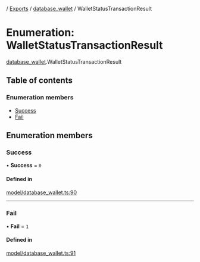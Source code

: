 [](../README.md) / [Exports](../modules.md) / [database\_wallet](../modules/database_wallet.md) / WalletStatusTransactionResult

# Enumeration: WalletStatusTransactionResult

[database_wallet](../modules/database_wallet.md).WalletStatusTransactionResult

## Table of contents

### Enumeration members

- [Success](database_wallet.WalletStatusTransactionResult.md#success)
- [Fail](database_wallet.WalletStatusTransactionResult.md#fail)

## Enumeration members

### Success

• **Success** = `0`

#### Defined in

[model/database_wallet.ts:90](https://github.com/ieigen/eigen_service/blob/1208a86/src/model/database_wallet.ts#L90)

___

### Fail

• **Fail** = `1`

#### Defined in

[model/database_wallet.ts:91](https://github.com/ieigen/eigen_service/blob/1208a86/src/model/database_wallet.ts#L91)
